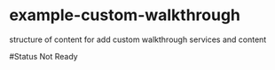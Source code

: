 # example-custom-walkthrough
structure of content for add custom walkthrough services and content

#Status Not Ready
